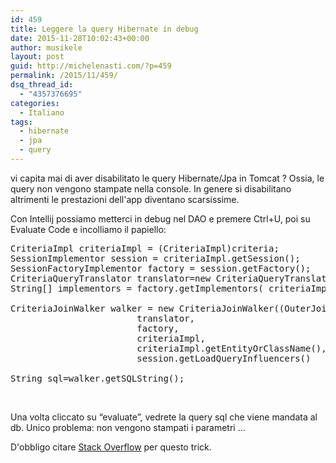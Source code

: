 ```yaml
---
id: 459
title: Leggere la query Hibernate in debug
date: 2015-11-28T10:02:43+00:00
author: musikele
layout: post
guid: http://michelenasti.com/?p=459
permalink: /2015/11/459/
dsq_thread_id:
  - "4357376695"
categories:
  - Italiano
tags:
  - hibernate
  - jpa
  - query
---
```

vi capita mai di aver disabilitato le query Hibernate/Jpa in Tomcat ? Ossia, le query non vengono stampate nella console. In genere si disabilitano altrimenti le prestazioni dell'app diventano scarsissime.

Con Intellij possiamo metterci in debug nel DAO e premere Ctrl+U, poi su Evaluate Code e incolliamo il papiello:

<pre class="lang:default decode:true">CriteriaImpl criteriaImpl = (CriteriaImpl)criteria;
SessionImplementor session = criteriaImpl.getSession();
SessionFactoryImplementor factory = session.getFactory();
CriteriaQueryTranslator translator=new CriteriaQueryTranslator(factory,criteriaImpl,criteriaImpl.getEntityOrClassName(),CriteriaQueryTranslator.ROOT_SQL_ALIAS);
String[] implementors = factory.getImplementors( criteriaImpl.getEntityOrClassName() );

CriteriaJoinWalker walker = new CriteriaJoinWalker((OuterJoinLoadable)factory.getEntityPersister(implementors[0]), 
                        translator,
                        factory, 
                        criteriaImpl, 
                        criteriaImpl.getEntityOrClassName(), 
                        session.getLoadQueryInfluencers()   );

String sql=walker.getSQLString();</pre>

&nbsp;

Una volta cliccato su &#8220;evaluate&#8221;, vedrete la query sql che viene mandata al db. Unico problema: non vengono stampati i parametri ...

D'obbligo citare [Stack Overflow](http://stackoverflow.com/questions/554481/how-to-get-sql-from-hibernate-criteria-api-not-for-logging) per questo trick.